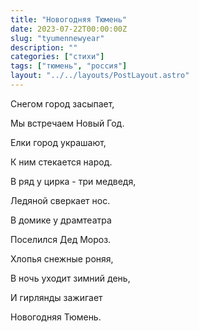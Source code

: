 ```yaml
---
title: "Новогодняя Тюмень"
date: 2023-07-22T00:00:00Z
slug: "tyumennewyear"
description: ""
categories: ["стихи"]
tags: ["тюмень", "россия"]
layout: "../../layouts/PostLayout.astro"
---
```


 Снегом город засыпает,

 Мы встречаем Новый Год.

 Елки город украшают,

 К ним стекается народ.

В ряд у цирка - три медведя,

Ледяной сверкает нос.

В домике у драмтеатра

Поселился Дед Мороз.

Хлопья снежные роняя,

В ночь уходит зимний день,

И гирлянды зажигает

Новогодняя Тюмень.